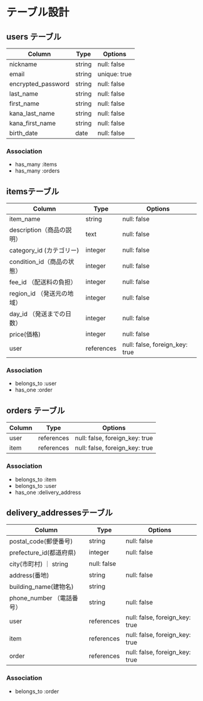 # テーブル設計

## users テーブル

| Column             | Type   | Options     |
| ------------------ | ------ | ----------- |
| nickname           | string | null: false |
| email              | string | unique: true |
| encrypted_password | string | null: false |
| last_name          | string | null: false |
| first_name         | string | null: false |
| kana_last_name     | string | null: false |
| kana_first_name    | string | null: false |
| birth_date         | date   | null: false |


### Association

- has_many :items
- has_many :orders


##  itemsテーブル

| Column                  | Type       | Options                       |
| ----------------------- | ---------- | ----------------------------- |
| item_name               | string     | null: false                   |
| description（商品の説明） | text       | null: false                   |
| category_id  (カテゴリー) | integer    | null: false                   |
| condition_id（商品の状態）| integer    | null: false                   |
| fee_id    （配送料の負担） | integer    | null: false                   |
| region_id （発送元の地域） | integer    | null: false                   |
| day_id （発送までの日数） | integer    | null: false                   |
| price(価格)              | integer    | null: false                   |
| user                    | references | null: false, foreign_key: true|


### Association

- belongs_to :user
- has_one :order

## orders テーブル

| Column | Type       | Options                        |
| ------ | ---------- | ------------------------------ |
| user   | references | null: false, foreign_key: true |
| item   | references | null: false, foreign_key: true |

### Association

- belongs_to :item
- belongs_to :user
- has_one :delivery_address

##  delivery_addressesテーブル

| Column                | Type   | Options     |
| --------------------- | -----  | ----------- |
| postal_code(郵便番号)  | string | null: false |
| prefecture_id(都道府県) | integer | null: false |
| city(市町村)           ｜ string| null: false |
| address(番地)          | string | null: false |
| building_name(建物名)  | string |             |
| phone_number （電話番号）| string | null: false |
| user   | references | null: false, foreign_key: true |
| item   | references | null: false, foreign_key: true |
| order   | references | null: false, foreign_key: true |
### Association

- belongs_to :order
